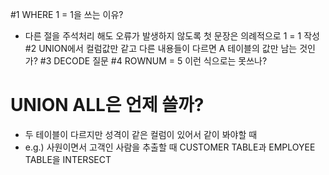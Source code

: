 #1 WHERE 1 = 1을 쓰는 이유?
 - 다른 절을 주석처리 해도 오류가 발생하지 않도록 첫 문장은 의례적으로 1 = 1 작성
#2 UNION에서 컬럼값만 같고 다른 내용들이 다르면 A 테이블의 값만 남는 것인가?
#3 DECODE 질문
#4 ROWNUM = 5 이런 식으로는 못쓰나?

# UNION ALL은 언제 쓸까?
 - 두 테이블이 다르지만 성격이 같은 컬럼이 있어서 같이 봐야할 때 
 - e.g.) 사원이면서 고객인 사람을 추출할 때 CUSTOMER TABLE과 EMPLOYEE TABLE을 INTERSECT




